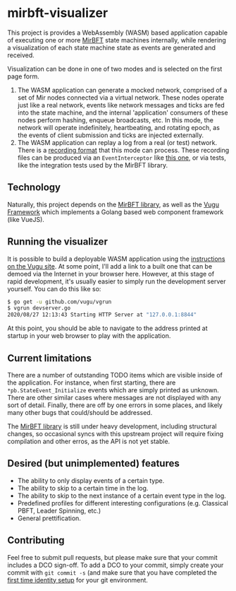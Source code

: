 # mirbft-visualizer

This project is provides a WebAssembly (WASM) based application capable of executing one or more [MirBFT](https://github.com/IBM/mirbft) state machines internally, while rendering a visualization of each state machine state as events are generated and received.

Visualization can be done in one of two modes and is selected on the first page form.

1. The WASM application can generate a mocked network, comprised of a set of Mir nodes connected via a virtual network.  These nodes operate just like a real network, events like network messages and ticks are fed into the state machine, and the internal 'application' consumers of these nodes perform hashing, enqueue broadcasts, etc.  In this mode, the network will operate indefinitely, heartbeating, and rotating epoch, as the events of client submission and ticks are injected externally.
2. The WASM application can replay a log from a real (or test) network.  There is a [recording format](https://github.com/IBM/mirbft/tree/recorder/recorderpb) that this mode can process.  These recording files can be produced via an `EventInterceptor` like [this one](https://github.com/IBM/mirbft/tree/recorder/interceptor.go), or via tests, like the integration tests used by the MirBFT library.

## Technology

Naturally, this project depends on the [MirBFT library](https://github.com/IBM/mirbft), as well as the [Vugu Framework](https://github.com/vugu/vugu) which implements a Golang based web component framework (like VueJS).

## Running the visualizer

It is possible to build a deployable WASM application using the [instructions on the Vugu site](https://www.vugu.org/doc/build-and-dist).  At some point, I'll add a link to a built one that can be demoed via the Internet in your browser here.  However, at this stage of rapid development, it's usually easier to simply run the development server yourself.  You can do this like so:

```sh
$ go get -u github.com/vugu/vgrun
$ vgrun devserver.go
2020/08/27 12:13:43 Starting HTTP Server at "127.0.0.1:8844"
```

At this point, you should be able to navigate to the address printed at startup in your web browser to play with the application.

## Current limitations

There are a number of outstanding TODO items which are visible inside of the application.  For instance, when first starting, there are `*pb.StateEvent_Initialize` events which are simply printed as unknown.  There are other similar cases where messages are not displayed with any sort of detail.  Finally, there are off by one errors in some places, and likely many other bugs that could/should be addressed.

The [MirBFT library](https://github.com/IBM/mirbft) is still under heavy development, including structural changes, so occasional syncs with this upstream project will require fixing compilation and other erros, as the API is not yet stable.

## Desired (but unimplemented) features

* The ability to only display events of a certain type.
* The ability to skip to a certain time in the log.
* The ability to skip to the next instance of a certain event type in the log.
* Predefined profiles for different interesting configurations (e.g. Classical PBFT, Leader Spinning, etc.)
* General prettification.

## Contributing

Feel free to submit pull requests, but please make sure that your commit includes a DCO sign-off. To add a DCO to your commit, simply create your commit with `git commit -s` (and make sure that you have completed the [first time identity setup](https://git-scm.com/book/en/v2/Getting-Started-First-Time-Git-Setup#_your_identity) for your git environment.
